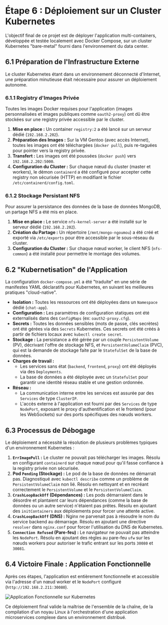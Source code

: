 # Étape 6 : Déploiement sur un Cluster Kubernetes

L'objectif final de ce projet est de déployer l'application multi-containers, développée et testée localement avec Docker Compose, sur un cluster Kubernetes "bare-metal" fourni dans l'environnement du data center.

## 6.1 Préparation de l'Infrastructure Externe

Le cluster Kubernetes étant dans un environnement déconnecté d'Internet, une préparation minutieuse était nécessaire pour assurer un déploiement autonome.

### 6.1.1 Registry d'Images Privée

Toutes les images Docker requises pour l'application (images personnalisées et images publiques comme `oauth2-proxy`) ont dû être stockées sur une registry privée accessible par le cluster.

1.  **Mise en place :** Un container `registry:2` a été lancé sur un serveur dédié (`192.168.2.202`).
2.  **Préparation des Images :** Sur la VM Gentoo (avec accès Internet), toutes les images ont été téléchargées (`docker pull`), puis re-taguées pour pointer vers la registry privée.
3.  **Transfert :** Les images ont été poussées (`docker push`) vers `192.168.2.202:5000`.
4.  **Configuration du Cluster :** Sur chaque nœud du cluster (master et workers), le démon `containerd` a été configuré pour accepter cette registry non sécurisée (HTTP) en modifiant le fichier `/etc/containerd/config.toml`.

### 6.1.2 Stockage Persistant NFS

Pour assurer la persistance des données de la base de données MongoDB, un partage NFS a été mis en place.

1.  **Mise en place :** Le service `nfs-kernel-server` a été installé sur le serveur dédié (`192.168.2.202`).
2.  **Création du Partage :** Un répertoire (`/mnt/mongo-ngoumou`) a été créé et exporté via `/etc/exports` pour être accessible par le sous-réseau du cluster.
3.  **Configuration du Cluster :** Sur chaque nœud worker, le client NFS (`nfs-common`) a été installé pour permettre le montage des volumes.

## 6.2 "Kubernetisation" de l'Application

La configuration `docker-compose.yml` a été "traduite" en une série de manifestes YAML déclaratifs pour Kubernetes, en suivant les meilleures pratiques "cloud-native".

*   **Isolation :** Toutes les ressources ont été déployées dans un `Namespace` dédié (`chat-app`).
*   **Configuration :** Les paramètres de configuration statiques ont été externalisés dans des `ConfigMaps` (ex: `oauth2-proxy.cfg`).
*   **Secrets :** Toutes les données sensibles (mots de passe, clés secrètes) ont été gérées via des `Secrets` Kubernetes. Ces secrets ont été créés à partir de fichiers locaux avec `kubectl create secret`.
*   **Stockage :** La persistance a été gérée par un couple `PersistentVolume` (PV), décrivant l'offre de stockage NFS, et `PersistentVolumeClaim` (PVC), qui est la demande de stockage faite par le `StatefulSet` de la base de données.
*   **Charges de travail :**
    *   Les services sans état (`backend`, `frontend`, `proxy`) ont été déployés via des `Deployments`.
    *   La base de données a été déployée avec un `StatefulSet` pour garantir une identité réseau stable et une gestion ordonnée.
*   **Réseau :**
    *   La communication interne entre les services est assurée par des `Services` de type `ClusterIP`.
    *   L'accès externe à l'application est fourni par des `Services` de type `NodePort`, exposant le proxy d'authentification et le frontend (pour les WebSockets) sur des ports spécifiques des nœuds workers.

## 6.3 Processus de Débogage

Le déploiement a nécessité la résolution de plusieurs problèmes typiques d'un environnement Kubernetes :

1.  **`ErrImagePull` :** Le cluster ne pouvait pas télécharger les images. Résolu en configurant `containerd` sur chaque nœud pour qu'il fasse confiance à la registry privée non sécurisée.
2.  **Pod `Pending` (Stockage) :** Le pod de la base de données ne démarrait pas. Diagnostiqué avec `kubectl describe` comme un problème de `PersistentVolumeClaim` non lié. Résolu en nettoyant et en recréant correctement le `PersistentVolume` et le `PersistentVolumeClaim`.
3.  **`CrashLoopBackOff` (Dépendances) :** Les pods démarraient dans le désordre et plantaient car leurs dépendances (comme la base de données ou un autre service) n'étaient pas prêtes. Résolu en ajoutant des `initContainers` aux déploiements pour forcer une attente active.
4.  **`CrashLoopBackOff` (DNS) :** Nginx ne parvenait pas à résoudre le nom du service backend au démarrage. Résolu en ajoutant une directive `resolver` dans `nginx.conf` pour forcer l'utilisation du DNS de Kubernetes.
5.  **`Connection Refused` (Pare-feu) :** Le navigateur ne pouvait pas atteindre les `NodePort`. Résolu en ajoutant des règles au pare-feu `ufw` sur les nœuds workers pour autoriser le trafic entrant sur les ports `30080` et `30081`.

## 6.4 Victoire Finale : Application Fonctionnelle

Après ces étapes, l'application est entièrement fonctionnelle et accessible via l'adresse d'un nœud worker et le `NodePort` configuré (`http://192.168.2.211:30080`).

![Application Fonctionnelle sur Kubernetes](URL_DE_VOTRE_SCREENSHOT_FINAL) <!-- Optionnel : Intégrez votre screenshot final ici -->

Ce déploiement final valide la maîtrise de l'ensemble de la chaîne, de la compilation d'un noyau Linux à l'orchestration d'une application microservices complexe dans un environnement distribué.